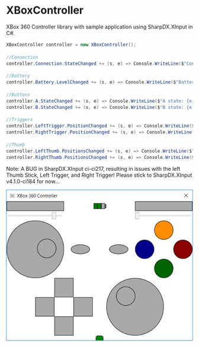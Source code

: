 # XBoxController
XBox 360 Controller library with sample application using SharpDX.XInput in C#.

```csharp
XBoxController controller = new XBoxController();

//Connection
controller.Connection.StateChanged += (s, e) => Console.WriteLine($"Connection state: {e.State}");

//Battery
controller.Battery.LevelChanged += (s, e) => Console.WriteLine($"Battery level: {e.Level}");

//Buttons
controller.A.StateChanged += (s, e) => Console.WriteLine($"A state: {e.State}");
controller.B.StateChanged += (s, e) => Console.WriteLine($"B state: {e.State}");

//Triggers
controller.LeftTrigger.PositionChanged += (s, e) => Console.WriteLine($"Left trigger position: {e.Position}");
controller.RightTrigger.PositionChanged += (s, e) => Console.WriteLine($"Right trigger position: {e.Position}");

//Thumb
controller.LeftThumb.PositionsChanged += (s, e) => Console.WriteLine($"Left thumb X: {e.X}, Y: {e.Y}");
controller.RightThumb.PositionsChanged += (s, e) => Console.WriteLine($"Right thumb X: {e.X}, Y: {e.Y}");
```

Note: A BUG in SharpDX.XInput ci-ci217, resulting in issues with the  left Thumb Stick, Left Trigger, and Right Trigger! Please stick to SharpDX.XInput v4.1.0-ci184 for now...

![Sample Application Screenshot](https://github.com/okmer/XBoxController/blob/master/SampleApplicationScreenshot.png)

